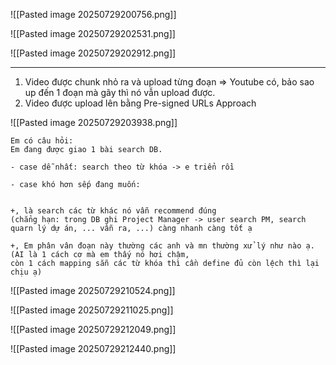 ![[Pasted image 20250729200756.png]]


![[Pasted image 20250729202531.png]]


![[Pasted image 20250729202912.png]]


---
1. Video được chunk nhỏ ra và upload từng đoạn => Youtube có, bảo sao up đến 1 đoạn mà gãy thì nó vẫn upload được. 
2. Video được upload lên bằng Pre-signed URLs Approach 


![[Pasted image 20250729203938.png]]


```
Em có câu hỏi:  
Em đang được giao 1 bài search DB.  

- case dễ nhất: search theo từ khóa -> e triển rồi  
    
- case khó hơn sếp đang muốn:  
    

+, là search các từ khác nó vẫn recommend đúng  
(chẳng hạn: trong DB ghi Project Manager -> user search PM, search quarn lý dự án, ... vẫn ra, ...) càng nhanh càng tốt ạ  
  
+, Em phân vân đoạn này thường các anh và mn thường xử lý như nào ạ.  
(AI là 1 cách cơ mà em thấy nó hơi chậm,  
còn 1 cách mapping sẵn các từ khóa thì cần define đủ còn lệch thì lại chịu ạ)
```


![[Pasted image 20250729210524.png]]


![[Pasted image 20250729211025.png]]


![[Pasted image 20250729212049.png]]


![[Pasted image 20250729212440.png]]